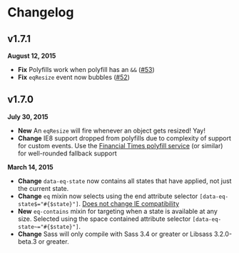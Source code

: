 # Changelog

## v1.7.1
**August 12, 2015**
* **Fix** Polyfills work when polyfill has an `&&` ([#53](https://github.com/Snugug/eq.js/issues/53))
* **Fix** `eqResize` event now bubbles ([#52](https://github.com/Snugug/eq.js/issues/52))

## v1.7.0
**July 30, 2015**
* **New**  An `eqResize` will fire whenever an object gets resized! Yay!
* **Change** IE8 support dropped from polyfills due to complexity of support for custom events. Use the [Financial Times polyfill service](https://github.com/Financial-Times/polyfill-service) (or similar) for well-rounded fallback support

**March 14, 2015**

* **Change** `data-eq-state` now contains all states that have applied, not just the current state.
* **Change** `eq` mixin now selects using the end attribute selector `[data-eq-state$="#{$state}"]`. [Does not change IE compatibility](http://www.quirksmode.org/css/selectors/#link3)
* **New** `eq-contains` mixin for targeting when a state is available at any size. Selected using the space contained attribute selector `[data-eq-state~="#{$state}"]`.
* **Change** Sass will only compile with Sass 3.4 or greater or Libsass 3.2.0-beta.3 or greater.
